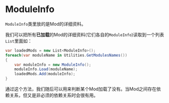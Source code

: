 # ModuleInfo

`ModuleInfo`类里放的是Mod的详细资料。

我们可以把所有**已加载**的Mod的详细资料\(它们各自的`ModuleInfo`\)读取到一个列表`List`里面如：

```csharp
var loadedMods = new List<ModuleInfo>();
foreach(var moduleName in Utilities.GetModulesNames())
{
    var moduleInfo = new ModuleInfo();
    moduleInfo.Load(moduleName);
    loadedMods.Add(moduleInfo);
}
```

通过这个方法，我们随后可以用来判断某个Mod加载了没有。当Mod之间存在依赖关系，但又是非必须的依赖关系时会很有用。